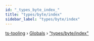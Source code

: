 ```yaml
---
id: "_types_byte_index_"
title: "types/byte/index"
sidebar_label: "types/byte/index"
---
```


[ts-tooling](../index.md) › [Globals](../globals.md) › ["types/byte/index"](_types_byte_index_.md)

